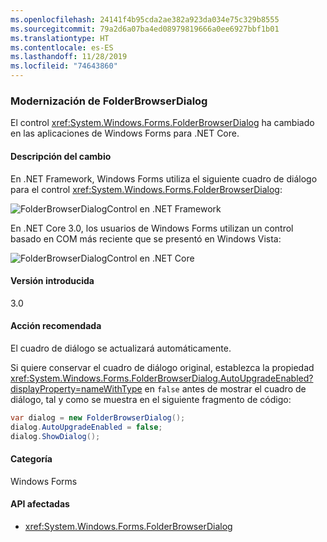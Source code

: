 ```yaml
---
ms.openlocfilehash: 24141f4b95cda2ae382a923da034e75c329b8555
ms.sourcegitcommit: 79a2d6a07ba4ed08979819666a0ee6927bbf1b01
ms.translationtype: HT
ms.contentlocale: es-ES
ms.lasthandoff: 11/28/2019
ms.locfileid: "74643860"
---
```

### <a name="modernization-of-the-folderbrowserdialog"></a>Modernización de FolderBrowserDialog

El control <xref:System.Windows.Forms.FolderBrowserDialog> ha cambiado en las aplicaciones de Windows Forms para .NET Core.

#### <a name="change-description"></a>Descripción del cambio

En .NET Framework, Windows Forms utiliza el siguiente cuadro de diálogo para el control <xref:System.Windows.Forms.FolderBrowserDialog>:

![FolderBrowserDialogControl en .NET Framework](~/docs/images/core-changes/windowsforms/modernized-folderbrowserdialog/folderdlg-framework.png)

En .NET Core 3.0, los usuarios de Windows Forms utilizan un control basado en COM más reciente que se presentó en Windows Vista:

![FolderBrowserDialogControl en .NET Core](~/docs/images/core-changes/windowsforms/modernized-folderbrowserdialog/folderdlg-core.png)

#### <a name="version-introduced"></a>Versión introducida

3.0

#### <a name="recommended-action"></a>Acción recomendada

El cuadro de diálogo se actualizará automáticamente.

Si quiere conservar el cuadro de diálogo original, establezca la propiedad <xref:System.Windows.Forms.FolderBrowserDialog.AutoUpgradeEnabled?displayProperty=nameWithType> en `false` antes de mostrar el cuadro de diálogo, tal y como se muestra en el siguiente fragmento de código:

```csharp
var dialog = new FolderBrowserDialog();
dialog.AutoUpgradeEnabled = false;
dialog.ShowDialog();
```

#### <a name="category"></a>Categoría

Windows Forms

#### <a name="affected-apis"></a>API afectadas

- <xref:System.Windows.Forms.FolderBrowserDialog>

<!--

### Affected APIs

- `System.Windows.Forms.FolderBrowserDialog`

-->

